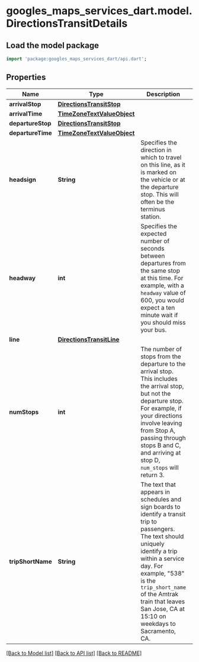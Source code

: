 # googles_maps_services_dart.model.DirectionsTransitDetails

## Load the model package
```dart
import 'package:googles_maps_services_dart/api.dart';
```

## Properties
Name | Type | Description | Notes
------------ | ------------- | ------------- | -------------
**arrivalStop** | [**DirectionsTransitStop**](DirectionsTransitStop.md) |  | [optional] 
**arrivalTime** | [**TimeZoneTextValueObject**](TimeZoneTextValueObject.md) |  | [optional] 
**departureStop** | [**DirectionsTransitStop**](DirectionsTransitStop.md) |  | [optional] 
**departureTime** | [**TimeZoneTextValueObject**](TimeZoneTextValueObject.md) |  | [optional] 
**headsign** | **String** | Specifies the direction in which to travel on this line, as it is marked on the vehicle or at the departure stop. This will often be the terminus station. | [optional] 
**headway** | **int** | Specifies the expected number of seconds between departures from the same stop at this time. For example, with a `headway` value of 600, you would expect a ten minute wait if you should miss your bus. | [optional] 
**line** | [**DirectionsTransitLine**](DirectionsTransitLine.md) |  | [optional] 
**numStops** | **int** | The number of stops from the departure to the arrival stop. This includes the arrival stop, but not the departure stop. For example, if your directions involve leaving from Stop A, passing through stops B and C, and arriving at stop D, `num_stops` will return 3. | [optional] 
**tripShortName** | **String** | The text that appears in schedules and sign boards to identify a transit trip to passengers. The text should uniquely identify a trip within a service day. For example, \"538\" is the `trip_short_name` of the Amtrak train that leaves San Jose, CA at 15:10 on weekdays to Sacramento, CA. | [optional] 

[[Back to Model list]](../README.md#documentation-for-models) [[Back to API list]](../README.md#documentation-for-api-endpoints) [[Back to README]](../README.md)


